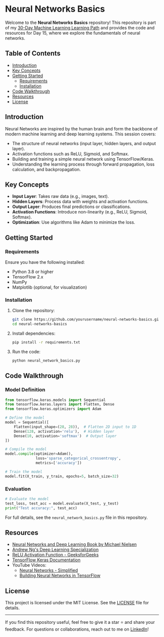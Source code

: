 # Neural Networks Basics

Welcome to the **Neural Networks Basics** repository! This repository is part of my [30-Day Machine Learning Learning Path](https://link.medium.com/3QdCOGokdPb) and provides the code and resources for Day 15, where we explore the fundamentals of neural networks.

## Table of Contents

- [Introduction](#introduction)
- [Key Concepts](#key-concepts)
- [Getting Started](#getting-started)
  - [Requirements](#requirements)
  - [Installation](#installation)
- [Code Walkthrough](#code-walkthrough)
- [Resources](#resources)
- [License](#license)

## Introduction

Neural Networks are inspired by the human brain and form the backbone of modern machine learning and deep learning systems. This session covers:

- The structure of neural networks (input layer, hidden layers, and output layer).
- Activation functions such as ReLU, Sigmoid, and Softmax.
- Building and training a simple neural network using TensorFlow/Keras.
- Understanding the learning process through forward propagation, loss calculation, and backpropagation.

## Key Concepts

- **Input Layer**: Takes raw data (e.g., images, text).
- **Hidden Layers**: Process data with weights and activation functions.
- **Output Layer**: Produces final predictions or classifications.
- **Activation Functions**: Introduce non-linearity (e.g., ReLU, Sigmoid, Softmax).
- **Optimization**: Use algorithms like Adam to minimize the loss.

## Getting Started

### Requirements

Ensure you have the following installed:

- Python 3.8 or higher
- TensorFlow 2.x
- NumPy
- Matplotlib (optional, for visualization)

### Installation

1. Clone the repository:
   ```bash
   git clone https://github.com/yourusername/neural-networks-basics.git
   cd neural-networks-basics
   ```

2. Install dependencies:
   ```bash
   pip install -r requirements.txt
   ```

3. Run the code:
   ```bash
   python neural_network_basics.py
   ```

## Code Walkthrough

### Model Definition

```python
from tensorflow.keras.models import Sequential
from tensorflow.keras.layers import Flatten, Dense
from tensorflow.keras.optimizers import Adam

# Define the model
model = Sequential([
    Flatten(input_shape=(28, 28)),  # Flatten 2D input to 1D
    Dense(128, activation='relu'),  # Hidden layer
    Dense(10, activation='softmax')  # Output layer
])

# Compile the model
model.compile(optimizer=Adam(),
              loss='sparse_categorical_crossentropy',
              metrics=['accuracy'])

# Train the model
model.fit(X_train, y_train, epochs=5, batch_size=32)
```

### Evaluation

```python
# Evaluate the model
test_loss, test_acc = model.evaluate(X_test, y_test)
print("Test accuracy:", test_acc)
```

For full details, see the `neural_network_basics.py` file in this repository.

## Resources

- [Neural Networks and Deep Learning Book by Michael Nielsen](http://neuralnetworksanddeeplearning.com/)
- [Andrew Ng's Deep Learning Specialization](https://www.coursera.org/specializations/deep-learning)
- [ReLU Activation Function - GeeksforGeeks](https://www.geeksforgeeks.org/relu-activation-function-in-deep-learning/)
- [TensorFlow Keras Documentation](https://www.tensorflow.org/guide/keras)
- YouTube Videos:
  - [Neural Networks - Simplified](https://www.youtube.com/watch?v=aircAruvnKk)
  - [Building Neural Networks in TensorFlow](https://www.youtube.com/watch?v=tPYj3fFJGjk)

## License

This project is licensed under the MIT License. See the [LICENSE](LICENSE) file for details.

---

If you find this repository useful, feel free to give it a star ⭐ and share your feedback. For questions or collaborations, reach out to me on [LinkedIn]((https://www.linkedin.com/in/kartik-garg-99a754252/))!
